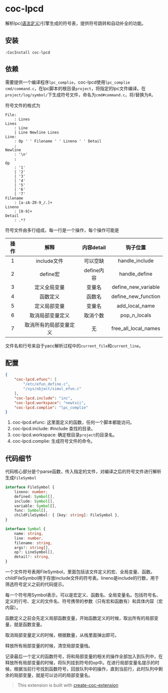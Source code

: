 # coc-lpcd


解析lpc([语法定义](https://github.com/antlr/grammars-v4/tree/master/lpc))引擎生成的符号表，提供符号跳转和自动补全的功能。

## 安装

`:CocInstall coc-lpcd`

## 依赖
需要提供一个编译程序`lpc_complie`，coc-lpcd使用`lpc_complie cmd/command.c`，在lpc脚本的根目录`project`，将指定的lpc文件编译。在`project/log/symbol/`下生成符号文件，命名为`cmd#command.c`，将/替换为#。

符号文件的格式为
```g4
File:
    : Lines
Lines
    : Line
    | Line Newline Lines
Line:
    : Op ' ' Filename ' ' Lineno ' ' Detail
    ;
Newline
    : '\n'
    ;
Op
    : '1'
    | '2'
    | '3'
    | '4' 
    | '5'
    | '6'
    | '7'
Filename
    : [a-zA-Z0-9_/.]+
Lineno
    : [0-9]+
Detail
    : .*?
```
符号文件由多行组成，每一行是一个操作，每个操作可能是

|操作|解释|内容detail|钩子位置
|:----:|:----:|:----:|:----:
|1|include文件|可以空缺|handle_include
|2|define宏|define内容|handle_define
|3|定义全局变量|变量名|define_new_variable
|4|函数定义|函数名|define_new_function
|5|定义局部变量|变量名|add_local_name
|6|取消局部变量定义|取消个数|pop_n_locals
|7|取消所有的局部变量定义|无|free_all_local_names

文件名和行号来自于yacc解析过程中的`current_file`和`current_line`。

## 配置
```json
{
    "coc-lpcd.efunc": [
        "/etc/efun_define.c",
        "/sys/object/simul_efun.c"
    ],
    "coc-lpcd.include": "inc",
    "coc-lpcd.workspace": "newtxii",
    "coc-lpcd.complie": "lpc_complie"
}
```
1. coc-lpcd.efunc: 这里面定义的函数，任何一个脚本都能访问。
2. coc-lpcd.include: #include <incfile>查找的目录。
3. coc-lpcd.workspace: 确定根目录`project`的目录名。
4. coc-lpcd.complie: 生成符号文件的命令。

## 代码细节
代码核心部分是个parse函数，传入指定的文件，对编译之后的符号文件进行解析生成`FileSymbol`
```ts
interface FileSymbol {
    lineno: number;
    defined: Symbol[],
    include: Symbol[],
    variable: Symbol[],
    func: Symbol[],
    childFileSymbol: { [key: string]: FileSymbol },
}

interface Symbol {
    name: string,
    line: number,
    filename: string,
    args?: string[],
    op?: LineSymbol[],
    detail?: string,
}
```

一个文件符号表用FileSymbol，里面包括该文件定义的宏、全局变量、函数。childFileSymbol用于存放include文件的符号表。lineno是include的行数，用于筛选符号定义之前的代码提示。

每一个符号用Symbol表示，可以是宏定义、函数名、全局变量名。包括符号名、定义的行号、定义的文件名、符号携带的参数（只有宏和函数有）和具体内容（宏内容）。

函数定义之前会先定义局部函数变量，开始函数定义的时候，取出所有的局部变量，就是函数变量。

取消局部变量定义的时候，根据数量，从栈里面弹出即可。

释放所有局部变量的时候，清空局部变量栈。

记录最后一个定义的函数符号，将和局部变量的相关的操作全部加入到队列中，在释放所有局部变量的时候，将队列挂到符号的op中。在进行局部变量名提示的时候，根据当前行号找到函数符号，回放队列中的操作，直到当前行，此时队列中剩余的局部变量，就是可以访问的局部变量名。

> This extension is built with [create-coc-extension](https://github.com/fannheyward/create-coc-extension)
